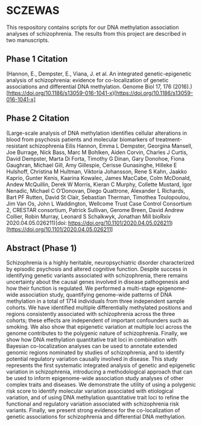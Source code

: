 # SCZEWAS

This respository contains scripts for our DNA methylation association analyses of schizophrenia. The results from this project are described in two manuscripts. 

## Phase 1 Citation 

(Hannon, E., Dempster, E., Viana, J. et al. An integrated genetic-epigenetic analysis of schizophrenia: evidence for co-localization of genetic associations and differential DNA methylation. Genome Biol 17, 176 (2016).)[https://doi.org/10.1186/s13059-016-1041-x)[https://doi.org/10.1186/s13059-016-1041-x]

## Phase 2 Citation
(Large-scale analysis of DNA methylation identifies cellular alterations in blood from psychosis patients and molecular biomarkers of treatment-resistant schizophrenia
Eilis Hannon, Emma L Dempster, Georgina Mansell, Joe Burrage, Nick Bass, Marc M Bohlken, Aiden Corvin, Charles J Curtis, David Dempster, Marta Di Forta, Timothy G Dinan, Gary Donohoe, Fiona Gaughran, Michael Gill, Amy Gillespie, Cerisse Gunasinghe, Hilleke E Hulshoff, Christina M Hultman, Viktoria Johansson, Rene S Kahn, Jaakko Kaprio, Gunter Kenis, Kaarina Kowalec, James MacCabe, Colm McDonald, Andew McQuillin, Derek W Morris, Kieran C Murphy, Collette Mustard, Igor Nenadic, Michael C O’Donovan, Diego Quattrone, Alexander L Richards, Bart PF Rutten, David St Clair, Sebastian Therman, Timothea Toulopoulou, Jim Van Os, John L Waddington, Wellcome Trust Case Control Consortium 2, CRESTAR consortium, Patrick Sullivan, Gerome Breen, David Andrew Collier, Robin Murray, Leonard S Schalkwyk, Jonathan Mill
bioRxiv 2020.04.05.026211)[doi: https://doi.org/10.1101/2020.04.05.026211)[https://doi.org/10.1101/2020.04.05.026211]

## Abstract (Phase 1)

Schizophrenia is a highly heritable, neuropsychiatric disorder characterized by episodic psychosis and altered cognitive function. Despite success in identifying genetic variants associated with schizophrenia, there remains uncertainty about the causal genes involved in disease pathogenesis and how their function is regulated. We performed a multi-stage epigenome-wide association study, quantifying genome-wide patterns of DNA methylation in a total of 1714 individuals from three independent sample cohorts. We have identified multiple differentially methylated positions and regions consistently associated with schizophrenia across the three cohorts; these effects are independent of important confounders such as smoking. We also show that epigenetic variation at multiple loci across the genome contributes to the polygenic nature of schizophrenia. Finally, we show how DNA methylation quantitative trait loci in combination with Bayesian co-localization analyses can be used to annotate extended genomic regions nominated by studies of schizophrenia, and to identify potential regulatory variation causally involved in disease. This study represents the first systematic integrated analysis of genetic and epigenetic variation in schizophrenia, introducing a methodological approach that can be used to inform epigenome-wide association study analyses of other complex traits and diseases. We demonstrate the utility of using a polygenic risk score to identify molecular variation associated with etiological variation, and of using DNA methylation quantitative trait loci to refine the functional and regulatory variation associated with schizophrenia risk variants. Finally, we present strong evidence for the co-localization of genetic associations for schizophrenia and differential DNA methylation.
